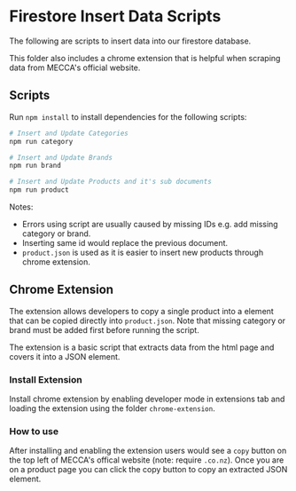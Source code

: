 # Firestore Insert Data Scripts

The following are scripts to insert data into our firestore database.

This folder also includes a chrome extension that is helpful when scraping data from MECCA's official website.

## Scripts

Run `npm install` to install dependencies for the following scripts:
```bash
# Insert and Update Categories
npm run category

# Insert and Update Brands
npm run brand

# Insert and Update Products and it's sub documents
npm run product
```

Notes:
- Errors using script are usually caused by missing IDs e.g. add missing category or brand.
- Inserting same id would replace the previous document.
- `product.json` is used as it is easier to insert new products through chrome extension.

## Chrome Extension

The extension allows developers to copy a single product into a element that can be copied directly into `product.json`. Note that missing category or brand must be added first before running the script.

The extension is a basic script that extracts data from the html page and covers it into a JSON element.

### Install Extension

Install chrome extension by enabling developer mode in extensions tab and loading the extension using the folder `chrome-extension`. 

### How to use

After installing and enabling the extension users would see a `copy` button on the top left of MECCA's offical website (note: require `.co.nz`). Once you are on a product page you can click the copy button to copy an extracted JSON element.

